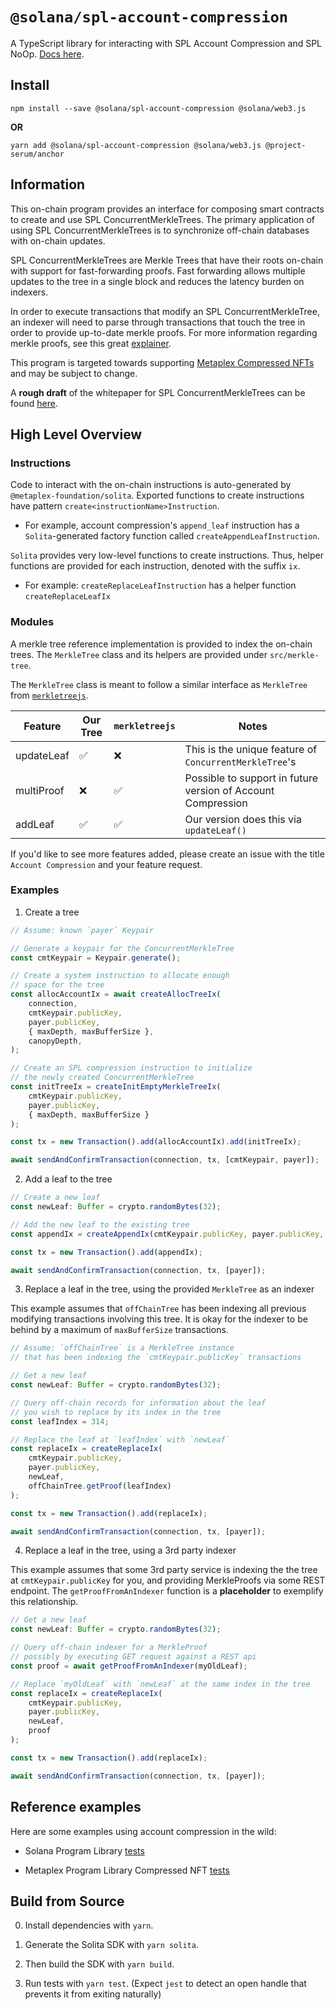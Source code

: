 # `@solana/spl-account-compression`

A TypeScript library for interacting with SPL Account Compression and SPL NoOp. [Docs here](https://solana-labs.github.io/solana-program-library/account-compression/sdk/docs/).

## Install

```shell
npm install --save @solana/spl-account-compression @solana/web3.js
```

__OR__

```shell
yarn add @solana/spl-account-compression @solana/web3.js @project-serum/anchor
```

## Information

This on-chain program provides an interface for composing smart contracts to create and use SPL ConcurrentMerkleTrees. 
The primary application of using SPL ConcurrentMerkleTrees is to synchronize off-chain databases with on-chain updates. 

SPL ConcurrentMerkleTrees are Merkle Trees that have their roots on-chain with support for fast-forwarding proofs. Fast forwarding allows multiple updates to the tree in a single block and reduces the latency burden on indexers.


In order to execute transactions that modify an SPL ConcurrentMerkleTree, an indexer will need to 
parse through transactions that touch the tree in order to provide up-to-date merkle proofs. 
For more information regarding merkle proofs, see this great [explainer](https://ethereum.org/en/developers/tutorials/merkle-proofs-for-offline-data-integrity/).

This program is targeted towards supporting [Metaplex Compressed NFTs](https://github.com/metaplex-foundation/metaplex-program-library/tree/master/bubblegum) and may be subject to change.

A **rough draft** of the whitepaper for SPL ConcurrentMerkleTrees can be found [here](https://drive.google.com/file/d/1BOpa5OFmara50fTvL0VIVYjtg-qzHCVc/view).

## High Level Overview

### Instructions
Code to interact with the on-chain instructions is auto-generated by `@metaplex-foundation/solita`.
Exported functions to create instructions have pattern `create<instructionName>Instruction`.
* For example, account compression's `append_leaf` instruction has a `Solita`-generated factory function called
`createAppendLeafInstruction`.

`Solita` provides very low-level functions to create instructions. Thus, helper functions are provided for each instruction, denoted with the suffix `ix`.
* For example: `createReplaceLeafInstruction` has a helper function `createReplaceLeafIx`

### Modules

A merkle tree reference implementation is provided to index the on-chain trees. The `MerkleTree` class and its helpers are provided
under `src/merkle-tree`.

The `MerkleTree` class is meant to follow a similar interface as `MerkleTree` from [`merkletreejs`](https://www.npmjs.com/package/merkletreejs).

| Feature    | Our Tree | `merkletreejs` | Notes                                                        |
| ---------- | -------- | -------------- | ------------------------------------------------------------ |
| updateLeaf | ✅        | ❌              | This is the unique feature of `ConcurrentMerkleTree`'s       |
| multiProof | ❌        | ✅              | Possible to support in future version of Account Compression |
| addLeaf    | ✅        | ✅              | Our version does this via `updateLeaf()`                     |

If you'd like to see more features added, please create an issue with the title `Account Compression` and your feature request.
    
### Examples

1. Create a tree

```typescript
// Assume: known `payer` Keypair

// Generate a keypair for the ConcurrentMerkleTree
const cmtKeypair = Keypair.generate();

// Create a system instruction to allocate enough 
// space for the tree
const allocAccountIx = await createAllocTreeIx(
    connection,
    cmtKeypair.publicKey,
    payer.publicKey,
    { maxDepth, maxBufferSize },
    canopyDepth,
);

// Create an SPL compression instruction to initialize
// the newly created ConcurrentMerkleTree
const initTreeIx = createInitEmptyMerkleTreeIx(
    cmtKeypair.publicKey, 
    payer.publicKey, 
    { maxDepth, maxBufferSize }
);

const tx = new Transaction().add(allocAccountIx).add(initTreeIx);

await sendAndConfirmTransaction(connection, tx, [cmtKeypair, payer]);
```

2. Add a leaf to the tree

```typescript
// Create a new leaf
const newLeaf: Buffer = crypto.randomBytes(32);

// Add the new leaf to the existing tree
const appendIx = createAppendIx(cmtKeypair.publicKey, payer.publicKey, newLeaf);

const tx = new Transaction().add(appendIx);

await sendAndConfirmTransaction(connection, tx, [payer]);
```

3. Replace a leaf in the tree, using the provided `MerkleTree` as an indexer

This example assumes that `offChainTree` has been indexing all previous modifying transactions
involving this tree. 
It is okay for the indexer to be behind by a maximum of `maxBufferSize` transactions.


```typescript
// Assume: `offChainTree` is a MerkleTree instance
// that has been indexing the `cmtKeypair.publicKey` transactions

// Get a new leaf
const newLeaf: Buffer = crypto.randomBytes(32);

// Query off-chain records for information about the leaf
// you wish to replace by its index in the tree
const leafIndex = 314;

// Replace the leaf at `leafIndex` with `newLeaf`
const replaceIx = createReplaceIx(
    cmtKeypair.publicKey,          
    payer.publicKey,
    newLeaf,
    offChainTree.getProof(leafIndex) 
);

const tx = new Transaction().add(replaceIx);

await sendAndConfirmTransaction(connection, tx, [payer]);
```

4. Replace a leaf in the tree, using a 3rd party indexer

This example assumes that some 3rd party service is indexing the the tree at `cmtKeypair.publicKey` for you, and providing MerkleProofs via some REST endpoint.
The `getProofFromAnIndexer` function is a **placeholder** to exemplify this relationship.

```typescript
// Get a new leaf
const newLeaf: Buffer = crypto.randomBytes(32);

// Query off-chain indexer for a MerkleProof
// possibly by executing GET request against a REST api
const proof = await getProofFromAnIndexer(myOldLeaf);

// Replace `myOldLeaf` with `newLeaf` at the same index in the tree
const replaceIx = createReplaceIx(
    cmtKeypair.publicKey,          
    payer.publicKey,
    newLeaf,
    proof
);

const tx = new Transaction().add(replaceIx);

await sendAndConfirmTransaction(connection, tx, [payer]);
```

## Reference examples

Here are some examples using account compression in the wild:

* Solana Program Library [tests](https://github.com/solana-labs/solana-program-library/tree/master/account-compression/sdk/tests)

* Metaplex Program Library Compressed NFT [tests](https://github.com/metaplex-foundation/metaplex-program-library/tree/master/bubblegum/js/tests)

## Build from Source

0. Install dependencies with `yarn`.

1. Generate the Solita SDK with `yarn solita`.

2. Then build the SDK with `yarn build`.

3. Run tests with `yarn test`. (Expect `jest` to detect an open handle that prevents it from exiting naturally)
